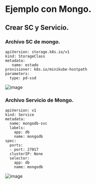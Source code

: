 # Ejemplo con Mongo.
## Crear SC y Servicio.
### Archivo SC de mongo.
```
apiVersion: storage.k8s.io/v1
kind: StorageClass
metadata:
   name: estado
provisioner: k8s.io/minikube-hostpath
parameters:
  type: pd-ssd
```
![image](https://github.com/user-attachments/assets/a8321495-adff-40fd-8ade-d47cd922d74e)

### Archivo Servicio de Mongo.
```
apiVersion: v1
kind: Service
metadata:
  name: mongodb-svc
  labels:
    app: db
    name: mongodb
spec:
  ports:
  - port: 27017
  clusterIP: None 
  selector:
    app: db
    name: mongodb 
```
![image](https://github.com/user-attachments/assets/1a6b8431-a5bc-4234-8e27-85dc3fbd716c)
